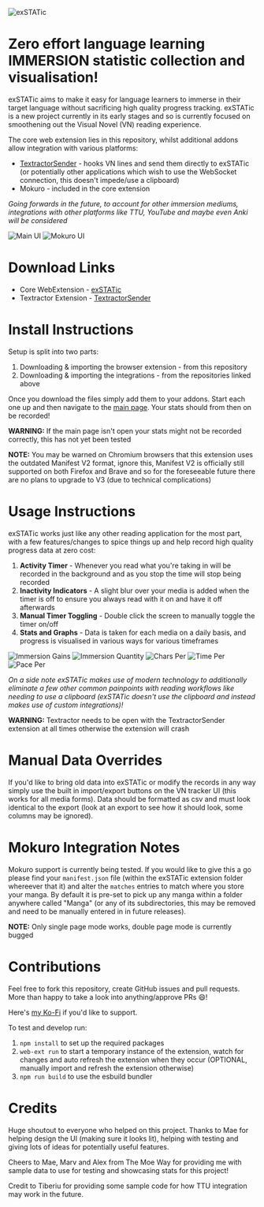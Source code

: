 ![exSTATic](docs/cover.png)

# Zero effort language learning IMMERSION statistic collection and visualisation!

exSTATic aims to make it easy for language learners to immerse in their target language without sacrificing high quality progress tracking.
exSTATic is a new project currently in its early stages and so is currently focused on smoothening out the Visual Novel (VN) reading experience.

The core web extension lies in this repository, whilst additional addons allow integration with various platforms:

* [TextractorSender](https://github.com/KamWithK/TextractorSender) - hooks VN lines and send them directly to exSTATic (or potentially other applications which wish to use the WebSocket connection, this doesn't impede/use a clipboard)
* Mokuro - included in the core extension


*Going forwards in the future, to account for other immersion mediums, integrations with other platforms like TTU, YouTube and maybe even Anki will be considered*

![Main UI](example_screenshots/main_ui.jpg)
![Mokuro UI](example_screenshots/mokuro_ui.png)

# Download Links
* Core WebExtension - [exSTATic](https://github.com/KamWithK/exSTATic/releases/latest)
* Textractor Extension - [TextractorSender](https://github.com/KamWithK/TextractorSender/releases/latest)

# Install Instructions

Setup is split into two parts:

1) Downloading & importing the browser extension - from this repository
2) Downloading & importing the integrations - from the repositories linked above

Once you download the files simply add them to your addons.
Start each one up and then navigate to the [main page](https://kamwithk.github.io/exSTATic/tracker.html).
Your stats should from then on be recorded!

**WARNING:** If the main page isn't open your stats might not be recorded correctly, this has not yet been tested

**NOTE:** You may be warned on Chromium browsers that this extension uses the outdated Manifest V2 format, ignore this, Manifest V2 is officially still supported on both Firefox and Brave and so for the foreseeable future there are no plans to upgrade to V3 (due to technical complications)

# Usage Instructions

exSTATic works just like any other reading application for the most part, with a few features/changes to spice things up and help record high quality progress data at zero cost:

1. **Activity Timer** - Whenever you read what you're taking in will be recorded in the background and as you stop the time will stop being recorded
2. **Inactivity Indicators** - A slight blur over your media is added when the timer is off to ensure you always read with it on and have it off afterwards
3. **Manual Timer Toggling** - Double click the screen to manually toggle the timer on/off
4. **Stats and Graphs** - Data is taken for each media on a daily basis, and progress is visualised in various ways for various timeframes

![Immersion Gains](example_screenshots/immersion_gains_graph.png)
![Immersion Quantity](example_screenshots/immersion_quantity_graph.png)
![Chars Per](example_screenshots/chars_per_graph.png)
![Time Per](example_screenshots/time_per_graph.png)
![Pace Per](example_screenshots/pace_per_graph.png)

*On a side note exSTATic makes use of modern technology to additionally eliminate a few other common painpoints with reading workflows like needing to use a clipboard (exSTATic doesn't use the clipboard and instead makes use of custom integrations)!*

**WARNING:** Textractor needs to be open with the TextractorSender extension at all times otherwise the extension will crash

# Manual Data Overrides

If you'd like to bring old data into exSTATic or modify the records in any way simply use the built in import/export buttons on the VN tracker UI (this works for all media forms).
Data should be formatted as csv and must look identical to the export (look at an export to see how it should look, some columns may be ignored).

# Mokuro Integration Notes

Mokuro support is currently being tested.
If you would like to give this a go please find your `manifest.json` file (within the exSTATic extension folder whereever that it) and alter the `matches` entries to match where you store your manga.
By default it is pre-set to pick up any manga within a folder anywhere called "Manga" (or any of its subdirectories, this may be removed and need to be manually entered in in future releases).

**NOTE:** Only single page mode works, double page mode is currently bugged

# Contributions
Feel free to fork this repository, create GitHub issues and pull requests.
More than happy to take a look into anything/approve PRs 😄!

Here's [my Ko-Fi](https://ko-fi.com/kamwithk) if you'd like to support.

To test and develop run:

1. `npm install` to set up the required packages
2. `web-ext run` to start a temporary instance of the extension, watch for changes and auto refresh the extension when they occur (OPTIONAL, manually import and refresh the extension otherwise)
3. `npm run build` to use the esbuild bundler

# Credits
Huge shoutout to everyone who helped on this project.
Thanks to Mae for helping design the UI (making sure it looks lit), helping with testing and giving lots of ideas for potentially useful features.

Cheers to Mae, Marv and Alex from The Moe Way for providing me with sample data to use for testing and showcasing stats for this project!

Credit to Tiberiu for providing some sample code for how TTU integration may work in the future.
